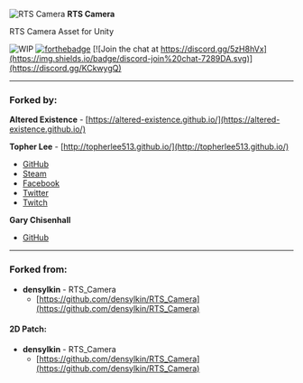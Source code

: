 ![RTS Camera](Editor/images/altx_icon_64.png) **RTS Camera** 

RTS Camera Asset for Unity

![WIP](https://camo.githubusercontent.com/96997bf4724da51b7b3bd96d341a0c1efb2b38ab/68747470733a2f2f756e706b672e636f6d2f76767769702f5749502e737667)
[![forthebadge](https://forthebadge.com/images/badges/fuck-it-ship-it.svg)](https://forthebadge.com)
[![Join the chat at https://discord.gg/5zH8hVx](https://img.shields.io/badge/discord-join%20chat-7289DA.svg)](https://discord.gg/KCkwygQ)

-----
### Forked by:

**Altered Existence** - [https://altered-existence.github.io/](https://altered-existence.github.io/)

**Topher Lee** - [http://topherlee513.github.io/](http://topherlee513.github.io/)
  - [GitHub](https://github.com/TopherLee513)
  - [Steam](https://steamcommunity.com/id/TopherLee513/)
  - [Facebook](https://www.facebook.com/topher.lee.13)
  - [Twitter](https://twitter.com/TopherLee513)
  - [Twitch](https://www.twitch.tv/topherlee513)


**Gary Chisenhall**
  - [GitHub](https://github.com/glchisenhall)
  -----
### Forked from:
- **densylkin** - RTS_Camera
  - [https://github.com/densylkin/RTS_Camera](https://github.com/densylkin/RTS_Camera)

#### 2D Patch:
  - **densylkin** - RTS_Camera
    - [https://github.com/densylkin/RTS_Camera](https://github.com/densylkin/RTS_Camera)
